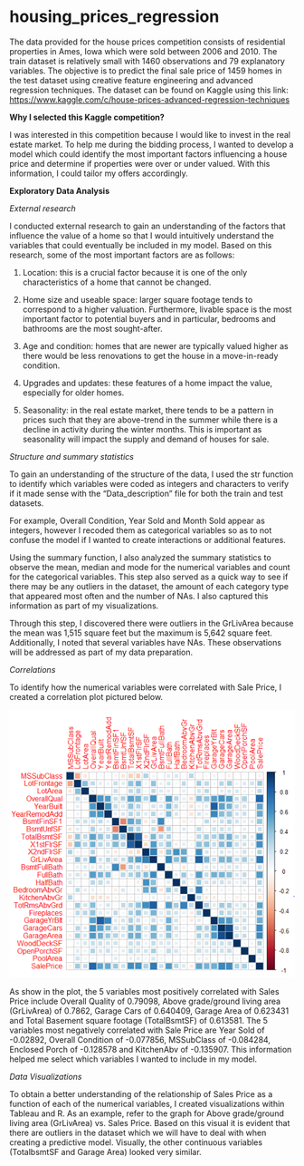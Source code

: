 # housing_prices_regression

The data provided for the house prices competition consists of residential properties in Ames, Iowa which were sold between 2006 and 2010. The train dataset is relatively small with 1460 observations and 79 explanatory variables. The objective is to predict the final sale price of 1459 homes in the test dataset using creative feature engineering and advanced regression techniques. The dataset can be found on Kaggle using this link: https://www.kaggle.com/c/house-prices-advanced-regression-techniques

**Why I selected this Kaggle competition?**

I was interested in this competition because I would like to invest in the real estate market. To help me during the bidding process, I wanted to develop a model which could identify the most important factors influencing a house price and determine if properties were over or under valued. With this information, I could tailor my offers accordingly. 

**Exploratory Data Analysis**

_External research_ 

I conducted external research to gain an understanding of the factors that influence the value of a home so that I would intuitively understand the variables that could eventually be included in my model. Based on this research, some of the most important factors are as follows:

1) Location: this is a crucial factor because it is one of the only characteristics of a home that cannot be changed. 

2) Home size and useable space: larger square footage tends to correspond to a higher valuation. Furthermore, livable space is the most important factor to potential buyers and in particular, bedrooms and bathrooms are the most sought-after. 

3) Age and condition: homes that are newer are typically valued higher as there would be less renovations to get the house in a move-in-ready condition. 

4) Upgrades and updates: these features of a home impact the value, especially for older homes. 

5) Seasonality: in the real estate market, there tends to be a pattern in prices such that they are above-trend in the summer while there is a decline in activity during the winter months. This is important as seasonality will impact the supply and demand of houses for sale. 

_Structure and summary statistics_

To gain an understanding of the structure of the data, I used the str function to identify which variables were coded as integers and characters to verify if it made sense with the “Data_description” file for both the train and test datasets. 

For example, Overall Condition, Year Sold and Month Sold appear as integers, however I recoded them as categorical variables so as to not confuse the model if I wanted to create interactions or additional features. 

Using the summary function, I also analyzed the summary statistics to observe the mean, median and mode for the numerical variables and count for the categorical variables. This step also served as a quick way to see if there may be any outliers in the dataset, the amount of each category type that appeared most often and the number of NAs. I also captured this information as part of my visualizations. 

Through this step, I discovered there were outliers in the GrLivArea because the mean was 1,515 square feet but the maximum is 5,642 square feet. Additionally, I noted that several variables have NAs. These observations will be addressed as part of my data preparation. 

_Correlations_ 

To identify how the numerical variables were correlated with Sale Price, I created a correlation plot pictured below.

![](https://github.com/joanneevangelista/housing_prices_regression/blob/main/Images/Correlation.png)

As show in the plot, the 5 variables most positively correlated with Sales Price include Overall Quality of 0.79098, Above grade/ground living area (GrLivArea) of 0.7862, Garage Cars of 0.640409, Garage Area of 0.623431 and Total Basement square footage (TotalBsmtSF) of 0.613581. The 5 variables most negatively correlated with Sale Price are Year Sold of -0.02892, Overall Condition of -0.077856, MSSubClass of -0.084284, Enclosed Porch of -0.128578 and KitchenAbv of -0.135907. This information helped me select which variables I wanted to include in my model. 

_Data Visualizations_

To obtain a better understanding of the relationship of Sales Price as a function of each of the numerical variables, I created visualizations within Tableau and R. As an example, refer to the graph for Above grade/ground living area (GrLivArea) vs. Sales Price. Based on this visual it is evident that there are outliers in the dataset which we will have to deal with when creating a predictive model.  Visually, the other continuous variables (TotalbsmtSF and Garage Area) looked very similar. 

